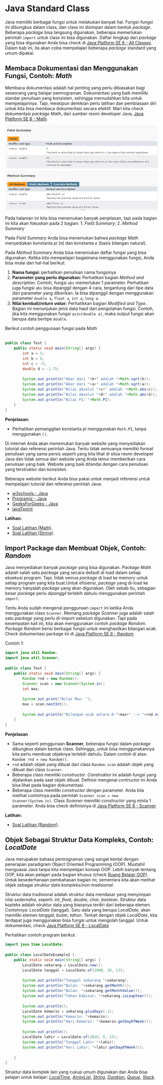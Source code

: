 # Java Standard Class

Java memiliki berbagai fungsi untuk melakukan banyak hal. Fungsi-fungsi ini dibungkus dalam class, dan class ini disimpan dalam bentuk _package_. Beberapa _package_ bisa langsung digunakan, beberapa memerlukan perintah `import` untuk class ini bisa digunakan. Daftar lengkap dari _package_ yang bisa digunakan Anda bisa check di [Java Platform SE 8 - All Classes](https://docs.oracle.com/javase/8/docs/api/allclasses-frame.html). Dalam bab ini, ita akan coba mempelajari beberapa _package_ standard yang umum dipakai.

## Membaca Dokumentasi dan Menggunakan Fungsi, Contoh: _Math_
Membaca dokumentasi adalah hal penting yang perlu dibiasakan bagi seseorang yang belajar pemrograman. Dokumentasi yang baik memiliki standar penulisan yang konsisten, sehingga memudahkan kita untuk mempelajarinya. Tapi, meskipun demikian perlu latihan dan pembiasaan diri untuk kita bisa membaca dokumentasi secara efektif. Mari kita check dokumentasi _package Math_, dari sumber resmi developer Java, [Java Platform SE 8 - Math](https://docs.oracle.com/javase/8/docs/api/java/lang/Math.html). 

![](images/11-doc-1.jpg)

Pada halaman ini kita bisa menemukan banyak penjelasan, tapi pada bagian ini kita akan fokuskan pada 2 bagian: 1. _Field Summary_; 2. _Method Summary_

Pada _Field Summary_ Anda bisa menemukan bahwa _package Math_ menyediakan konstanta _pi_ (π) dan konstanta _e_ (basis bilangan natural).

Pada _Method Summary_ Anda bisa menemukan daftar fungsi yang bisa digunakan. Ketika kita mempelajari bagaimana menggunakan fungsi, Anda bisa mulai dari hal-hal berikut:
1. **Nama fungsi:** perhatikan penulisan nama fungsinya
2. **Parameter yang perlu digunakan:** Perhatikan bagian _Method and description_. Contoh, fungsi `abs` memerlukan 1 parameter. Perhatikan juga fungsi `abs` bisa dipanggil dengan 4 cara, tergantung dari tipe data dari parameter yang diberikan. Ia bisa dipanggil dengan menggunakan parameter `double a`, `float a`, `int a`, `long a`.
3. **Nilai kembali/_return value_:** Perhatikkan bagian _Modified and Type_. Bagian ini menunjukan jenis data hasil dari pengolahan fungsi. Contoh, jika kita menggunakan fungsi `asin(double a)`, maka output fungsi akan berupa data bertipe `double`.

Berikut contoh penggunaan fungsi pada _Math_

```java

public class Test {
    public static void main(String[] args) {
        int a = 3;
        int b = 4;
        int c = -5;
        double d = -1.75;

        System.out.println("Akar dari "+b+" adalah "+Math.sqrt(b));
        System.out.println("Akar dari "+a+" adalah "+Math.sqrt(a));
        System.out.println("Nilai absolut "+c+" adalah "+Math.abs(c));
        System.out.println("Nilai absolut "+d+" adalah "+Math.abs(d));
        System.out.println("Nilai PI: "+Math.PI);
    }
}

```
**Penjelasan:**
* Perhatikan pemanggilan konstanta _pi_ menggunakan `Math.PI`, tanpa menggunakan `()`.

Di internet Anda akan menemukan banyak website yang menyediakan tutorial dan referensi perintah Java. Tentu tidak semuanya memiliki format penulisan yang sama persis seperti yang kita lihat di situs resmi developer Java dan  tidak semua dari website yang Anda temui memberikan cara penulisan yang baik. Website yang baik ditandai dengan cara penulisan yang terstruktur dan konsisten.

Beberapa website berikut Anda bisa pakai untuk menjadi referensi untuk mempelajari tutorial dan referensi perintah Java:
* [w3schools - Java](https://www.w3schools.com/java/)
* [Programiz - Java](https://www.programiz.com/java-programming)
* [GeeksForGeeks - Java](https://www.geeksforgeeks.org/java/)
* [javaTpoint](https://www.javatpoint.com/java-tutorial)



**Latihan:**
* [Soal Latihan (Math)](../latihan/06-class-3.md). 
* [Soal Latihan (String)](../latihan/06-class-2.md). 

## Import Package dan Membuat Objek, Contoh: _Random_
Java menyediakan banyak _package_ yang bisa digunakan.  _Package Math_ adalah salah satu _package_ yang secara default di load dalam setiap eksekusi program. Tapi, tidak semua _package_ di load ke memory untuk setiap program yang kita buat.Untuk efisiensi, _package_ yang di-load ke memory hanyalah _package_ yang akan digunakan. Oleh sebab itu, sebagian besar _package_ perlu _dipanggil_ terlebih dahulu menggunakan perintah `import`.

Tentu Anda sudah mengenal penggunaan `import` ini ketika Anda menggunakan class `Scanner`. Memang _package Scanner_ juga adalah salah satu _package_ yang perlu di-import sebelum digunakan. Tapi pada kesempatan kali ini, kita akan menggunakan contoh _package Random_. _Package Random_ berisi berbagai fungsi untuk menghasilkan bilangan acak. Check dokumentasi package ini di [Java Platform SE 8 - Random](https://docs.oracle.com/javase/8/docs/api/java/util/Random.html)

Contoh 1:
```java
import java.util.Random;
import java.util.Scanner;

public class Test {
    public static void main(String[] args) {
        Random rnd = new Random();
        Scanner scan = new Scanner(System.in);
        int max;

        System.out.print("Nilai Max: ");
        max = scan.nextInt();

        System.out.println("Bilangan acak antara 0-"+max+" --> "+rnd.nextInt(max));
    }
}
```
**Penjelasan**
* Sama seperti penggunaan **Scanner**, beberapa fungsi dalam _package_ _dibungkus_ dalam bentuk class. Sehingga, untuk bisa menggunakannya kita perlu membuat objeknya terlebih dahulu. Dalam contoh di atas: `Random rnd = new Random()`.
* `rnd` adalah objek yang dibuat dari class `Random`. `scan` adalah objek yang dibuat dari class `Scanner`.
* Beberapa class memiliki _constructor_. _Construktor_ ini adalah fungsi yang dijalankan pada saat objek dibuat. Definisi mengenai _contructor_ ini Anda bisa lihat pada bagian dokumentasi.
* Beberapa class memiliki _constructor_ dengan parameter. Anda bila melihat contohnya pada perintah `Scanner scan = new Scanner(System.in)`. Class _Scanner_ memiliki _constructor_ yang minta 1 parameter. Anda bisa check definisinya di [Java Platform SE 8 - Scanner](https://docs.oracle.com/javase/8/docs/api/java/util/Scanner.html)


**Latihan:**
* [Soal Latihan (Random)](../latihan/06-class-1.md). 

## Objek Sebagai Struktur Data Kompleks, Contoh: _LocalDate_
Java merupakan bahasa pemrograman yang sangat kental dengan penerapan paradigram Object Oriented Programming (OOP). Mustahil menguasai Java tanpa kita mempelajari konsep OOP. Lebih banyak tentang OOP, kita akan pelajari pada bagian khusus (check [Ruang Belajar OOP](https://pujangga123.github.io/ruang-belajar-oop/)). Untuk kesederhanaan pembahasan bagian ini, sementara kita akan melihat objek sebagai _struktur data kompleks/non-tradisional_.

Struktur data tradisional adalah struktur data mendasar yang menyimpan nilai _sedernaha_, seperti: _int_, _float_, _double_, _char_, _boolean_. Struktur data kopleks adalah struktur data yang biasanya terdiri dari beberapa elemen. Contohnya: _LocalDate_ (tanggal). Satu data yang berupa _LocalDate_, akan memiliki elemen _tanggal_, _bulan_, _tahun_. Terkait dengan objek _LocalDate_, kita terdapat juga menggunakan bisa fungsi untuk mengolah tanggal. Untuk dokumentasi, check [Java Platform SE 8 - LocalDate](https://docs.oracle.com/javase/8/docs/api/java/time/LocalDate.html)

Perhatikan contoh program berikut.

```java
import java.time.LocalDate;    

public class LocalDateExample2 {    
    public static void main(String[] args) {    
        LocalDate sekarang = LocalDate.now();
        LocalDate tanggal = LocalDate.of(2000, 10, 13);    
               
        System.out.println("Tanggal sekarang "+sekarang);    
        System.out.println("Bulan: "+sekarang.getMonth());
        System.out.println("Bulan: "+sekarang.getMonthValue());
        System.out.println("Tahun Kabisat: "+sekarang.isLeapYear());

        System.out.println();
        LocalDate kemarin = sekarang.plusDays(-1);
        System.out.println("Kemarin: "+kemarin);
        System.out.println("Hari Kemarin: "+kemarin.getDayOfWeek());

        System.out.println();
        LocalDate lahir = LocalDate.of(2016, 9, 23);    
        System.out.println("Tanggal Lahir "+lahir);    
        System.out.println("Hari Lahir: "+lahir.getDayOfWeek());

    }    
}    
```

Struktur data komplek lain yang cukup umum digunakan dan Anda bisa pelajari untuk belajar: [_LocalTime_](https://docs.oracle.com/javase/8/docs/api/java/time/LocalTime.html), [_ArrayList_](https://docs.oracle.com/javase/8/docs/api/java/util/ArrayList.html), [_String_](https://docs.oracle.com/javase/8/docs/api/java/lang/String.html), [_Duration_](https://docs.oracle.com/javase/8/docs/api/java/time/Duration.html), [_Queue_](https://docs.oracle.com/javase/8/docs/api/java/util/Queue.html), [_Stack_](https://docs.oracle.com/javase/8/docs/api/java/util/Stack.html).